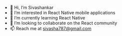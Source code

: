 - 👋 Hi, I’m Sivashankar
- 👀 I’m interested in React Native mobile applications
- 🌱 I’m currently learning React Native  
- 💞️ I’m looking to collaborate on the React community 
- 📫 Reach me at sivasha787@gmail.com

<!---
Sivasha787/Sivasha787 is a ✨ special ✨ repository because its `README.md` (this file) appears on your GitHub profile.
You can click the Preview link to take a look at your changes.
--->
